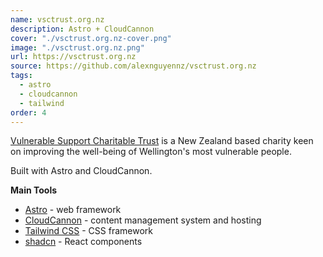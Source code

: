 ```yaml
---
name: vsctrust.org.nz
description: Astro + CloudCannon
cover: "./vsctrust.org.nz-cover.png"
image: "./vsctrust.org.nz.png"
url: https://vsctrust.org.nz
source: https://github.com/alexnguyennz/vsctrust.org.nz
tags:
  - astro
  - cloudcannon
  - tailwind
order: 4
---
```


[Vulnerable Support Charitable Trust](https://vsctrust.org.nz) is a New Zealand based charity keen on improving the well-being of Wellington's most vulnerable people.

Built with Astro and CloudCannon.

**Main Tools**

- [Astro](https://astro.build/) - web framework
- [CloudCannon](https://cloudcannon.com/) - content management system and hosting
- [Tailwind CSS](https://tailwindcss.com/) - CSS framework
- [shadcn](https://ui.shadcn.com/) - React components
